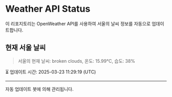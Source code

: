 
# Weather API Status

이 리포지토리는 OpenWeather API를 사용하여 서울의 날씨 정보를 자동으로 업데이트합니다.

## 현재 서울 날씨
> 서울의 현재 날씨: broken clouds, 온도: 15.99°C, 습도: 38%

⏳ 업데이트 시간: 2025-03-23 11:29:19 (UTC)

---
자동 업데이트 봇에 의해 관리됩니다.
